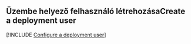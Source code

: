 ## <a name="create-a-deployment-user"></a><span data-ttu-id="4f105-101">Üzembe helyező felhasználó létrehozása</span><span class="sxs-lookup"><span data-stu-id="4f105-101">Create a deployment user</span></span>  

[!INCLUDE [Configure a deployment user](configure-deployment-user-no-h.md)]